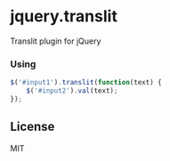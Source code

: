 # jquery.translit
Translit plugin for jQuery

### Using
```js
$('#input1').translit(function(text) {
    $('#input2').val(text);
}); 
```

License
----
MIT

